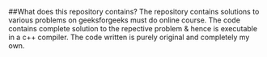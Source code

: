 ##What does this repository contains? 
The repository contains solutions to various problems on geeksforgeeks must do online course. The code contains complete solution to the repective problem & hence is executable in a c++ compiler. The code written is purely original and completely my own.
